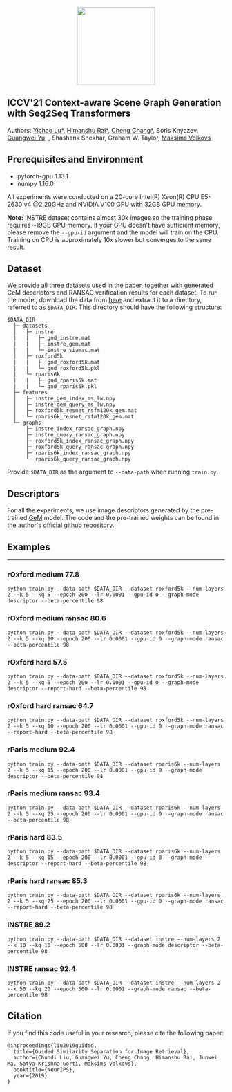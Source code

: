 <p align="center">
<a href="https://layer6.ai/"><img src="https://github.com/layer6ai-labs/DropoutNet/blob/master/logs/logobox.jpg" width="180"></a>
</p>

## ICCV'21 Context-aware Scene Graph Generation with Seq2Seq Transformers

Authors: [Yichao Lu*](https://www.linkedin.com/in/yichaolu/), [Himanshu Rai*](https://www.linkedin.com/in/himanshu-rai-521b1318/), [Cheng Chang*](https://scholar.google.com/citations?user=X7oyRLIAAAAJ&hl=en), Boris Knyazev, [Guangwei Yu](http://www.cs.toronto.edu/~guangweiyu), , Shashank Shekhar, Graham W. Taylor,  [Maksims Volkovs](http://www.cs.toronto.edu/~mvolkovs)  


## Prerequisites and Environment

* pytorch-gpu 1.13.1
* numpy 1.16.0


All experiments were conducted on a 20-core Intel(R) Xeon(R) CPU E5-2630 v4 @2.20GHz and NVIDIA V100 GPU with 32GB GPU memory.

**Note:** INSTRE dataset contains almost 30k images so the training phase requires ~19GB GPU memory. If your GPU doesn't have sufficient memory, please remove the `--gpu-id` argument and the model will train on the CPU. Training on CPU is approximately 10x slower but converges to the same result.

## Dataset

We provide all three datasets used in the paper, together with generated GeM descriptors and RANSAC verification results for each dataset. To run the model, download the data from [here](https://s3.amazonaws.com/public.layer6.ai/GSS/GSS.tar.gz)
and extract it to a directory, referred to as `$DATA_DIR`. This directory should have the following structure:
```
$DATA_DIR
  ├─ datasets
  │   ├─ instre
  |   |   ├─ gnd_instre.mat
  |   |   ├─ instre_gem.mat
  |   |   └─ instre_siamac.mat
  │   ├─ roxford5k
  |   |   ├─ gnd_roxford5k.mat
  |   |   └─ gnd_roxford5k.pkl
  |   └─ rparis6k
  |   |   ├─ gnd_rparis6k.mat
  |   |   └─ gnd_rparis6k.pkl
  ├─ features				
  │   ├─ instre_gem_index_ms_lw.npy
  │   ├─ instre_gem_query_ms_lw.npy
  │   ├─ roxford5k_resnet_rsfm120k_gem.mat
  │   └─ rparis6k_resnet_rsfm120k_gem.mat
  └─ graphs
      ├─ instre_index_ransac_graph.npy
      ├─ instre_query_ransac_graph.npy
      ├─ roxford5k_index_ransac_graph.npy
      ├─ roxford5k_query_ransac_graph.npy
      ├─ rparis6k_index_ransac_graph.npy
      └─ rparis6k_query_ransac_graph.npy
```
Provide `$DATA_DIR` as the argument to `--data-path` when running `train.py`.

## Descriptors

For all the experiments, we use image descriptors generated by the pre-trained [GeM](https://arxiv.org/abs/1711.02512) model. The code and the pre-trained weights can be found in the author's [official github repository](https://github.com/filipradenovic/cnnimageretrieval-pytorch).

## Examples
------

### rOxford medium 77.8
```
python train.py --data-path $DATA_DIR --dataset roxford5k --num-layers 2 --k 5 --kq 5 --epoch 200 --lr 0.0001 --gpu-id 0 --graph-mode descriptor --beta-percentile 98
```

### rOxford medium ransac 80.6
```
python train.py --data-path $DATA_DIR --dataset roxford5k --num-layers 2 --k 5 --kq 10 --epoch 200 --lr 0.0001 --gpu-id 0 --graph-mode ransac --beta-percentile 98
```

### rOxford hard 57.5
```
python train.py --data-path $DATA_DIR --dataset roxford5k --num-layers 2 --k 5 --kq 5 --epoch 200 --lr 0.0001 --gpu-id 0 --graph-mode descriptor --report-hard --beta-percentile 98
```

### rOxford hard ransac 64.7
```
python train.py --data-path $DATA_DIR --dataset roxford5k --num-layers 2 --k 5 --kq 10 --epoch 200 --lr 0.0001 --gpu-id 0 --graph-mode ransac --report-hard --beta-percentile 98
```

### rParis medium 92.4
```
python train.py --data-path $DATA_DIR --dataset rparis6k --num-layers 2 --k 5 --kq 15 --epoch 200 --lr 0.0001 --gpu-id 0 --graph-mode descriptor --beta-percentile 98
```

### rParis medium ransac 93.4
```
python train.py --data-path $DATA_DIR --dataset rparis6k --num-layers 2 --k 5 --kq 25 --epoch 200 --lr 0.0001 --gpu-id 0 --graph-mode ransac --beta-percentile 98
```

### rParis hard 83.5
```
python train.py --data-path $DATA_DIR --dataset rparis6k --num-layers 2 --k 5 --kq 15 --epoch 200 --lr 0.0001 --gpu-id 0 --graph-mode descriptor --report-hard --beta-percentile 98
```

### rParis hard ransac 85.3
```
python train.py --data-path $DATA_DIR --dataset rparis6k --num-layers 2 --k 5 --kq 25 --epoch 200 --lr 0.0001 --gpu-id 0 --graph-mode ransac --report-hard --beta-percentile 98
```

### INSTRE 89.2
```
python train.py --data-path $DATA_DIR --dataset instre --num-layers 2 --k 10 --kq 10 --epoch 500 --lr 0.0001 --graph-mode descriptor --beta-percentile 98
```

### INSTRE ransac 92.4
```
python train.py --data-path $DATA_DIR --dataset instre --num-layers 2 --k 50 --kq 20 --epoch 500 --lr 0.0001 --graph-mode ransac --beta-percentile 98
``` 

## Citation

If you find this code useful in your research, please cite the following paper:

  
    @inproceedings{liu2019guided,
      title={Guided Similarity Separation for Image Retrieval},
      author={Chundi Liu, Guangwei Yu, Cheng Chang, Himanshu Rai, Junwei Ma, Satya Krishna Gorti, Maksims Volkovs},
      booktitle={NeurIPS},
      year={2019}
    }

